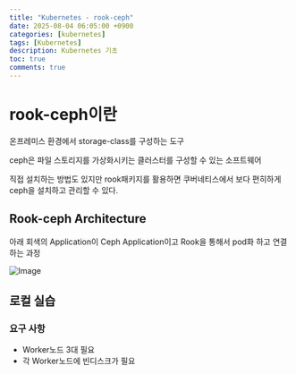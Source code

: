 ```yaml
---
title: "Kubernetes - rook-ceph"
date: 2025-08-04 06:05:00 +0900
categories: [kubernetes]
tags: [Kubernetes]
description: Kubernetes 기초
toc: true
comments: true
---
```


# rook-ceph이란

온프레미스 환경에서  storage-class를 구성하는 도구

ceph은 파일 스토리지를 가상화시키는 클러스터를 구성할 수 있는 소프트웨어

직접 설치하는 방법도 있지만 rook패키지를 활용하면 쿠버네티스에서 보다 편히하게 ceph을 설치하고 관리할 수 있다.

## Rook-ceph Architecture

아래 회색의 Application이 Ceph Application이고 Rook을 통해서 pod화 하고 연결하는 과정

![Image](https://prod-files-secure.s3.us-west-2.amazonaws.com/e6db513d-ec54-40ff-aa74-2487b0bcfe15/cbb8b20f-f959-4b43-b1d7-dffd346657f5/Untitled.png?X-Amz-Algorithm=AWS4-HMAC-SHA256&X-Amz-Content-Sha256=UNSIGNED-PAYLOAD&X-Amz-Credential=ASIAZI2LB4663V3LISGR%2F20250805%2Fus-west-2%2Fs3%2Faws4_request&X-Amz-Date=20250805T061026Z&X-Amz-Expires=3600&X-Amz-Security-Token=IQoJb3JpZ2luX2VjEB4aCXVzLXdlc3QtMiJGMEQCIEY886qM5ZjYoWb4d%2B1Nz6T%2F5gLdTVLVSvcNbRIcjLEcAiAam3ecwVVYDSgvFEqhzxqXf94K7W8Dpr4%2FIVQfW48wWir%2FAwhXEAAaDDYzNzQyMzE4MzgwNSIM78fHGMBuO7zYkOvBKtwD7HUKj4c8B6QMOZ%2BdjxPvmP4et4o4iwAMC0D8VmAidxvo1PTcQFwBzOu%2FCnTXRbYZpemz8JcHZpytWbXQs7y7pbb%2F7YsCBSEdEscN8qRIKPc6lnpb6vIglGhiJfugOP5J2L5%2BAsggkjtL6YFOHTgleXOCt5%2FXJKmwwlvxx9On%2BB08jCn09hlkH2z%2FSJLk5AQT%2F2UR82X7ibb6dmz%2BPc74a%2Fkv628AyWufDuuHL%2F9Dwx%2BkaDHZYAjZcnKdLUbaJHPWWOEKG0%2BzgZaEPAexeqv7m2I4inhBnL1UcOweiKbirXi3KjqhfxZONjp0WsjjPUtU6a8NCcFDjofJjSMvi9cqM9qPR95aIymXAkkU23T4feTM1wvxF7kepntza45wWB5AEKF0OhQI%2BJT5KG4OURoAhwEIJw2pU4Xu%2BwyAYRflPkKdlekjoJnb319ov3SX4bf2UmVSN28j%2BLl8oP1cqpVQhJieqtim7SE8mYn9jh%2BcOTpKtHboJ4%2BoEgC9ydDdAAwmbm2Q2LqBdFsE%2Bv44quRPSH5nnJcoiXZhhlEdZHUh3lSc8r3cm2cXD0EMTvL6t98EITTDoYvGaD%2FmNBOTbCTclmZUeNiFKXcCPWLiFvOIrLjYMpwVxBNuDCyTD8QwmLPGxAY6pgFQNAZHaPqoChprktlqVq76GIRkK%2B5za27qcBwlcAWHjRaZo7RZ6cS8CL7rdrYfyNyCtPxlMJaLM0c5AUZwjDb9IU2lGwQ7aJ53%2FiMf5hyQgCFopyIVAIX%2FbwcK4qAzvwjTm6a8T%2F8i%2BWcuN6rNu1FzIP9fwUYlA1wHD7nKm%2B7EeJndb2FKeJs3CZQbVvZnY24niaSD%2FU1gb6nOxRnb8jNbPfjspo6Q&X-Amz-Signature=64b6b1f4dc019372159ee4e47ac77f90666e75370b244819bb44266364c5c555&X-Amz-SignedHeaders=host&x-amz-checksum-mode=ENABLED&x-id=GetObject)

## 로컬 실습

### 요구 사항 

- Worker노드 3대 필요
- 각 Worker노드에 빈디스크가 필요

